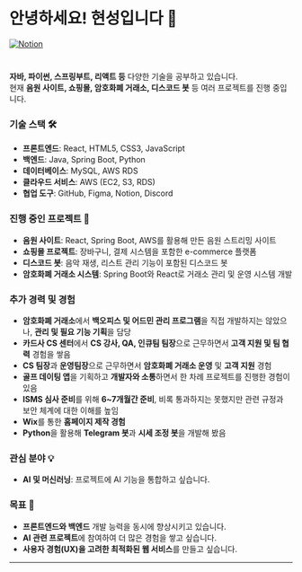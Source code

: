 # 안녕하세요! 현성입니다 👋

[![Notion](https://img.shields.io/badge/Notion-000000?style=for-the-badge&logo=notion&logoColor=white)](https://butternut-option-ad9.notion.site/Dev-5e7fd45590ea495f8826d24099ecc206)
#
**자바, 파이썬, 스프링부트, 리액트 등** 다양한 기술을 공부하고 있습니다.  
현재 **음원 사이트, 쇼핑몰, 암호화폐 거래소, 디스코드 봇** 등 여러 프로젝트를 진행 중입니다.

### **기술 스택 🛠**
- **프론트엔드**: React, HTML5, CSS3, JavaScript
- **백엔드**: Java, Spring Boot, Python
- **데이터베이스**: MySQL, AWS RDS
- **클라우드 서비스**: AWS (EC2, S3, RDS)
- **협업 도구**: GitHub, Figma, Notion, Discord

### **진행 중인 프로젝트 🚀**
- **음원 사이트**: React, Spring Boot, AWS를 활용해 만든 음원 스트리밍 사이트
- **쇼핑몰 프로젝트**: 장바구니, 결제 시스템을 포함한 e-commerce 플랫폼
- **디스코드 봇**: 음악 재생, 리스트 관리 기능이 포함된 디스코드 봇
- **암호화폐 거래소 시스템**: Spring Boot와 React로 거래소 관리 및 운영 시스템 개발

### **추가 경력 및 경험** 
- **암호화폐 거래소**에서 **백오피스 및 어드민 관리 프로그램**을 직접 개발하지는 않았으나, **관리 및 필요 기능 기획**을 담당
- **카드사 CS 센터**에서 **CS 강사, QA, 인큐팀 팀장**으로 근무하면서 **고객 지원 및 팀 협력** 경험을 쌓음
- **CS 팀장**과 **운영팀장**으로 근무하면서 **암호화폐 거래소 운영** 및 **고객 지원** 경험
- **골프 데이팅 앱**을 기획하고 **개발자와 소통**하면서 한 차례 프로젝트를 진행한 경험이 있음
- **ISMS 심사 준비**를 위해 **6~7개월간 준비**, 비록 통과하지는 못했지만 관련 규정과 보안 체계에 대한 이해를 높임
- **Wix**를 통한 **홈페이지 제작 경험**
- **Python**을 활용해 **Telegram 봇**과 **시세 조정 봇**을 개발해 봤음

### **관심 분야 💡**
- **AI 및 머신러닝**: 프로젝트에 AI 기능을 통합하고 싶습니다.

### **목표 🎯**
- **프론트엔드와 백엔드** 개발 능력을 동시에 향상시키고 있습니다.
- **AI 관련 프로젝트**에 참여하여 더 많은 경험을 쌓고 싶습니다.
- **사용자 경험(UX)을 고려한 최적화된 웹 서비스**를 만들고 싶습니다.

---

